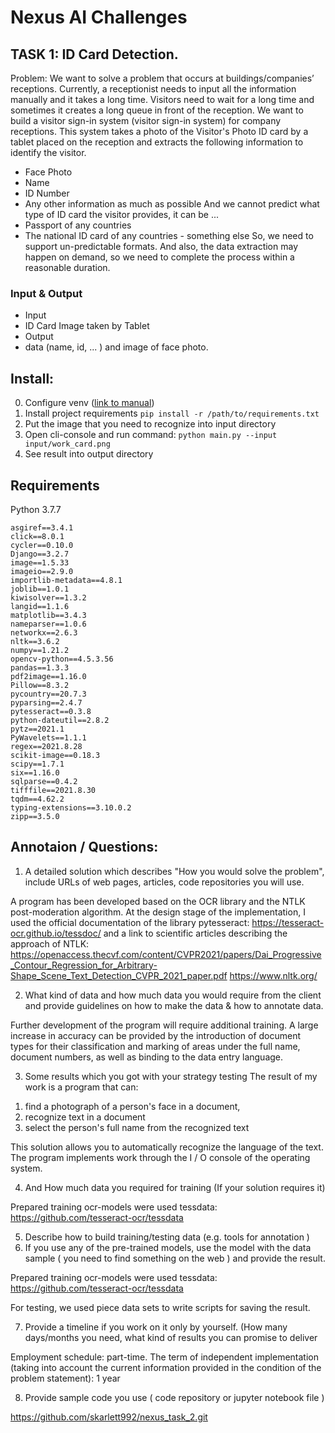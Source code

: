 # Nexus AI Challenges

## TASK 1: ID Card Detection.
Problem: We want to solve a problem that occurs at buildings/companies’ receptions. Currently, a receptionist needs to input all the information manually and it takes a long time. Visitors need to wait for a long time and sometimes it creates a long queue in front of the reception.
We want to build a visitor sign-in system (visitor sign-in system) for company receptions. This system takes a photo of the Visitor's Photo ID card by a tablet placed on the reception and extracts the following information to identify the visitor.
- Face Photo
- Name
- ID Number
- Any other information as much as possible
And we cannot predict what type of ID card the visitor provides, it can be ...
- Passport of any countries
- The national ID card of any countries - something else
So, we need to support un-predictable formats. And also, the data extraction may happen on demand, so we need to complete the process within a reasonable duration.
### Input & Output
- Input
- ID Card Image taken by Tablet
- Output
- data (name, id, ... ) and image of face photo.

## Install: 
0. Configure venv ([link to manual](https://docs.python.org/3/tutorial/venv.html))  
1. Install project requirements `pip install -r /path/to/requirements.txt`
2. Put the image that you need to recognize into input directory
3. Open cli-console and run command: `python main.py --input input/work_card.png`
4. See result into output directory

## Requirements
Python 3.7.7
```buildoutcfg
asgiref==3.4.1
click==8.0.1
cycler==0.10.0
Django==3.2.7
image==1.5.33
imageio==2.9.0
importlib-metadata==4.8.1
joblib==1.0.1
kiwisolver==1.3.2
langid==1.1.6
matplotlib==3.4.3
nameparser==1.0.6
networkx==2.6.3
nltk==3.6.2
numpy==1.21.2
opencv-python==4.5.3.56
pandas==1.3.3
pdf2image==1.16.0
Pillow==8.3.2
pycountry==20.7.3
pyparsing==2.4.7
pytesseract==0.3.8
python-dateutil==2.8.2
pytz==2021.1
PyWavelets==1.1.1
regex==2021.8.28
scikit-image==0.18.3
scipy==1.7.1
six==1.16.0
sqlparse==0.4.2
tifffile==2021.8.30
tqdm==4.62.2
typing-extensions==3.10.0.2
zipp==3.5.0
```

## Annotaion / Questions:

1. A detailed solution which describes "How you would solve the problem", include URLs of web pages, articles, code repositories you will use.

A program has been developed based on the OCR library and the NTLK post-moderation algorithm. At the design stage of the implementation, I used the official documentation of the library pytesseract:
https://tesseract-ocr.github.io/tessdoc/
and a link to scientific articles describing the approach of NTLK:
https://openaccess.thecvf.com/content/CVPR2021/papers/Dai_Progressive_Contour_Regression_for_Arbitrary-Shape_Scene_Text_Detection_CVPR_2021_paper.pdf
https://www.nltk.org/


2. What kind of data and how much data you would require from the client and provide guidelines on how to make the data & how to annotate data.

Further development of the program will require additional training. A large increase in accuracy can be provided by the introduction of document types for their classification and marking of areas under the full name, document numbers, as well as binding to the data entry language.

3. Some results which you got with your strategy testing
The result of my work is a program that can:
1) find a photograph of a person's face in a document,
2) recognize text in a document
3) select the person's full name from the recognized text

This solution allows you to automatically recognize the language of the text. The program implements work through the I / O console of the operating system.

4. And How much data you required for training (If your solution requires it)

Prepared training ocr-models were used tessdata:
https://github.com/tesseract-ocr/tessdata

5. Describe how to build training/testing data (e.g. tools for annotation )
6. If you use any of the pre-trained models, use the model with the data sample ( you need to find something on the web ) and provide the result.

Prepared training ocr-models were used tessdata:
https://github.com/tesseract-ocr/tessdata

For testing, we used piece data sets to write scripts for saving the result.

7. Provide a timeline if you work on it only by yourself. (How many days/months you need, what kind of results you can promise to deliver

Employment schedule: part-time. The term of independent implementation (taking into account the current information provided in the condition of the problem statement): 1 year

8. Provide sample code you use ( code repository or jupyter notebook file )

https://github.com/skarlett992/nexus_task_2.git